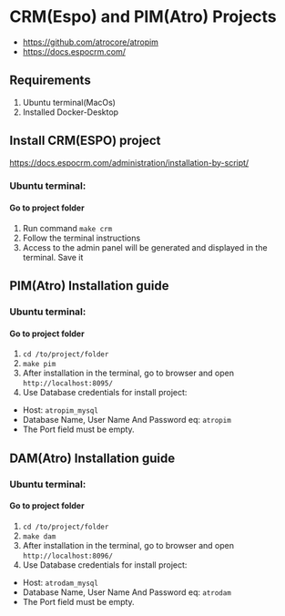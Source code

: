 #  CRM(Espo) and PIM(Atro) Projects
- https://github.com/atrocore/atropim
- https://docs.espocrm.com/

## Requirements
1) Ubuntu terminal(MacOs)
2) Installed Docker-Desktop

## Install CRM(ESPO) project
https://docs.espocrm.com/administration/installation-by-script/
### Ubuntu terminal:
#### Go to project folder
1) Run command `` make crm ``
2) Follow the terminal instructions
3) Access to the admin panel will be generated and displayed in the terminal. Save it

## PIM(Atro) Installation guide
### Ubuntu terminal:
#### Go to project folder 
1) ``` cd /to/project/folder ```
2) ``` make pim ```
3) After installation in the terminal, go to browser and open 
``` http://localhost:8095/ ```
4) Use Database credentials for install project:
- Host: `` atropim_mysql ``
- Database Name, User Name And Password eq: `` atropim ``
- The Port field must be empty.


## DAM(Atro) Installation guide
### Ubuntu terminal:
#### Go to project folder 
1) ``` cd /to/project/folder ```
2) ``` make dam ```
3) After installation in the terminal, go to browser and open 
``` http://localhost:8096/ ```
4) Use Database credentials for install project:
- Host: `` atrodam_mysql ``
- Database Name, User Name And Password eq: `` atrodam ``
- The Port field must be empty.


